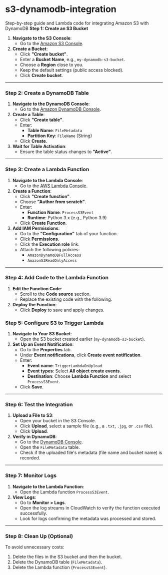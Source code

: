 # s3-dynamodb-integration
Step-by-step guide and Lambda code for integrating Amazon S3 with DynamoDB
**Step 1: Create an S3 Bucket**

1. **Navigate to the S3 Console**:
    - Go to the [Amazon S3 Console](https://console.aws.amazon.com/s3).
2. **Create a Bucket**:
    - Click **"Create bucket"**.
    - Enter a **Bucket Name**, e.g., `my-dynamodb-s3-bucket`.
    - Choose a **Region** close to you.
    - Keep the default settings (public access blocked).
    - Click **Create bucket**.

---

### **Step 2: Create a DynamoDB Table**

1. **Navigate to the DynamoDB Console**:
    - Go to the [Amazon DynamoDB Console](https://console.aws.amazon.com/dynamodb).
2. **Create a Table**:
    - Click **"Create table"**.
    - Enter:
        - **Table Name**: `FileMetadata`
        - **Partition Key**: `FileName` (String)
    - Click **Create**.
3. **Wait for Table Activation**:
    - Ensure the table status changes to **"Active"**.

---

### **Step 3: Create a Lambda Function**

1. **Navigate to the Lambda Console**:
    - Go to the [AWS Lambda Console](https://console.aws.amazon.com/lambda).
2. **Create a Function**:
    - Click **"Create function"**.
    - Choose **"Author from scratch"**.
    - Enter:
        - **Function Name**: `ProcessS3Event`
        - **Runtime**: Python 3.x (e.g., Python 3.9)
    - Click **Create Function**.
3. **Add IAM Permissions**:
    - Go to the **"Configuration"** tab of your function.
    - Click **Permissions**.
    - Click the **Execution role** link.
    - Attach the following policies:
        - `AmazonDynamoDBFullAccess`
        - `AmazonS3ReadOnlyAccess`

---

### **Step 4: Add Code to the Lambda Function**

1. **Edit the Function Code**:
    - Scroll to the **Code source** section.
    - Replace the existing code with the following.
2. **Deploy the Function**:
    - Click **Deploy** to save and apply changes.
### **Step 5: Configure S3 to Trigger Lambda**

1. **Navigate to Your S3 Bucket**:
    - Open the S3 bucket created earlier (`my-dynamodb-s3-bucket`).
2. **Set Up an Event Notification**:
    - Go to the **Properties** tab.
    - Under **Event notifications**, click **Create event notification**.
    - Enter:
        - **Event name**: `TriggerLambdaOnUpload`
        - **Event types**: Select **All object create events**.
        - **Destination**: Choose **Lambda Function** and select `ProcessS3Event`.
    - Click **Save**.

---

### **Step 6: Test the Integration**

1. **Upload a File to S3**:
    - Open your bucket in the S3 Console.
    - Click **Upload**, select a sample file (e.g., a `.txt`, `.jpg`, or `.csv` file).
    - Click **Upload**.
2. **Verify in DynamoDB**:
    - Go to the [DynamoDB Console](https://console.aws.amazon.com/dynamodb).
    - Open the `FileMetadata` table.
    - Check if the uploaded file's metadata (file name and bucket name) is recorded.

---

### **Step 7: Monitor Logs**

1. **Navigate to the Lambda Function**:
    - Open the Lambda function `ProcessS3Event`.
2. **View Logs**:
    - Go to **Monitor > Logs**.
    - Open the log streams in CloudWatch to verify the function executed successfully.
    - Look for logs confirming the metadata was processed and stored.
      
    

---

### **Step 8: Clean Up (Optional)**

To avoid unnecessary costs:

1. Delete the files in the S3 bucket and then the bucket.
2. Delete the DynamoDB table (`FileMetadata`).
3. Delete the Lambda function (`ProcessS3Event`).
  
